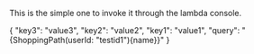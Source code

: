 This is the simple one to invoke it through the lambda console.

{
  "key3": "value3",
  "key2": "value2",
  "key1": "value1",
  "query": "{ShoppingPath(userId: \"testid1\"){name}}"
}